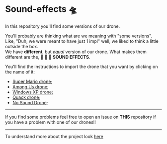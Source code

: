 # Sound-effects :flying_saucer:

In this repository you'll find some versions of our drone. 

You'll probably are thinking what are we meaning with "some versions".  
Like, "Duh, we were meant to have just 1 impl" well, we liked to think a little outside the box.  
We have **different**, but *equal* version of our drone. What makes them different are the, :drum: :drum: :drum:
**SOUND EFFECTS**.

You'll find the instructions to import the drone that you want by clicking on the name of it:

- [Super Mario drone](https://github.com/Rust-In-Peace-AP/Super-Mario-Drone);
- [Among Us drone](https://github.com/Rust-In-Peace-AP/AmongUs-Drone);
- [Windows XP drone](https://github.com/Rust-In-Peace-AP/WindowsXP-Drone);
- [Quack drone](https://github.com/Rust-In-Peace-AP/QuackDrone);
- [No Sound Drone](https://github.com/Rust-In-Peace-AP/No-Sound-Drone);

---

If you find some problems feel free to open an issue on **THIS** repository if you have a problem with one of our drones!!

---

To understand more about the project look [here](https://github.com/WGL-2024/WGL_repo_2024)
